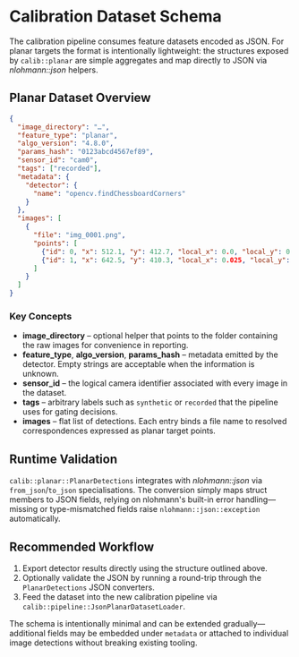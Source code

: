 # Calibration Dataset Schema

The calibration pipeline consumes feature datasets encoded as JSON.  For planar
targets the format is intentionally lightweight: the structures exposed by
`calib::planar` are simple aggregates and map directly to JSON via
*nlohmann::json* helpers.

## Planar Dataset Overview

```json
{
  "image_directory": "…",
  "feature_type": "planar",
  "algo_version": "4.8.0",
  "params_hash": "0123abcd4567ef89",
  "sensor_id": "cam0",
  "tags": ["recorded"],
  "metadata": {
    "detector": {
      "name": "opencv.findChessboardCorners"
    }
  },
  "images": [
    {
      "file": "img_0001.png",
      "points": [
        {"id": 0, "x": 512.1, "y": 412.7, "local_x": 0.0, "local_y": 0.0, "local_z": 0.0},
        {"id": 1, "x": 642.5, "y": 410.3, "local_x": 0.025, "local_y": 0.0, "local_z": 0.0}
      ]
    }
  ]
}
```

### Key Concepts

- **image_directory** – optional helper that points to the folder containing
  the raw images for convenience in reporting.
- **feature_type**, **algo_version**, **params_hash** – metadata emitted by the
  detector.  Empty strings are acceptable when the information is unknown.
- **sensor_id** – the logical camera identifier associated with every image in
  the dataset.
- **tags** – arbitrary labels such as `synthetic` or `recorded` that the
  pipeline uses for gating decisions.
- **images** – flat list of detections.  Each entry binds a file name to
  resolved correspondences expressed as planar target points.

## Runtime Validation

`calib::planar::PlanarDetections` integrates with *nlohmann::json* via
`from_json`/`to_json` specialisations.  The conversion simply maps struct
members to JSON fields, relying on nlohmann's built-in error handling—missing or
type-mismatched fields raise `nlohmann::json::exception` automatically.

## Recommended Workflow

1. Export detector results directly using the structure outlined above.
2. Optionally validate the JSON by running a round-trip through the
   `PlanarDetections` JSON converters.
3. Feed the dataset into the new calibration pipeline via
   `calib::pipeline::JsonPlanarDatasetLoader`.

The schema is intentionally minimal and can be extended gradually—additional
fields may be embedded under `metadata` or attached to individual image
detections without breaking existing tooling.
